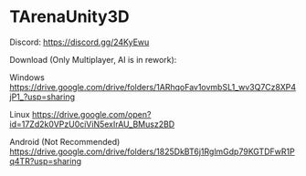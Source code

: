 # TArenaUnity3D

Discord:
https://discord.gg/24KyEwu

Download (Only Multiplayer, AI is in rework):

Windows 
https://drive.google.com/drive/folders/1ARhqoFav1ovmbSL1_wv3Q7Cz8XP4jP1_?usp=sharing

Linux
https://drive.google.com/open?id=17Zd2k0VPzU0ciViN5exIrAU_BMusz2BD

Android (Not Recommended)
https://drive.google.com/drive/folders/1825DkBT6j1RglmGdp79KGTDFwR1Pq4TR?usp=sharing


